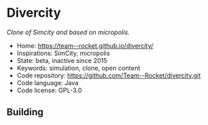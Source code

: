 # Divercity

_Clone of Simcity and based on micropolis._

- Home: https://team--rocket.github.io/divercity/
- Inspirations: SimCity, micropolis
- State: beta, inactive since 2015
- Keywords: simulation, clone, open content
- Code repository: https://github.com/Team--Rocket/divercity.git
- Code language: Java
- Code license: GPL-3.0

## Building
